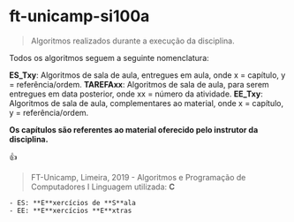 # ft-unicamp-si100a
> Algoritmos realizados durante a execução da disciplina.


 Todos os algoritmos seguem a seguinte nomenclatura:


__ES_Txy__: Algoritmos de sala de aula, entregues em aula, onde x = capítulo, y = referência/ordem.
__TAREFAxx__: Algoritmos de sala de aula, para serem entregues em data posterior, onde xx = número da atividade.
__EE_Txy__: Algoritmos de sala de aula, complementares ao material, onde x = capítulo, y = referência/ordem.




__Os capítulos são referentes ao material oferecido pelo instrutor da disciplina.__


:+1:

> FT-Unicamp, Limeira, 2019 - Algoritmos e Programação de Computadores I
> Linguagem utilizada: **C**

```
- ES: **E**xercícios de **S**ala
- EE: **E**xercícios **E**xtras
```
